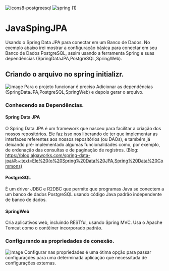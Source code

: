 ![icons8-postgreesql](https://user-images.githubusercontent.com/45456833/156367134-9d6b3005-ca16-4da7-bc22-43083c79245e.svg)
![spring (1)](https://user-images.githubusercontent.com/45456833/156366775-97332df2-eebb-4a2b-abb6-2ecc1a426056.svg)

# JavaSpingJPA
 Usando o Spring Data JPA para conectar em um Banco de Dados.
 No exemplo abaixo irei mostrar a configuração básica para conectar em seu Banco de Dados PostgreSQL, assim usando a ferramenta Spring e suas dependências (SpringDataJPA,PostgreSQL,SpringWeb).
 
## Criando o arquivo no spring initializr.
 
 ![image](https://user-images.githubusercontent.com/45456833/156364953-642a755f-1755-4a8f-9d12-b83278328fbe.png)
 Para o projeto funcionar é preciso Adicionar as dependências (SpringDataJPA,PostgreSQL,SpringWeb) e depois gerar o arquivo.
### Conhecendo as Dependências.
#### Spring Data JPA
 O Spring Data JPA é um framework que nasceu para facilitar a criação dos nossos repositórios.
Ele faz isso nos liberando de ter que implementar as interfaces referentes aos nossos repositórios (ou DAOs), e também já deixando pré-implementado algumas funcionalidades como, por exemplo, de ordenação das consultas e de paginação de registros. (Blog: https://blog.algaworks.com/spring-data-jpa/#:~:text=Ele%20(o%20Spring%20Data%20JPA,Spring%20Data%20Commons)
 #### PostgreSQL
  É um driver JDBC e R2DBC que permite que programas Java se conectem a um banco de dados PostgreSQL usando código Java padrão independente de banco de dados.
 #### SpringWeb
  Cria aplicativos web, incluindo RESTful, usando Spring MVC. Usa o Apache Tomcat como o contêiner incorporado padrão.
 ### Configurando as propriedades de conexão.
 ![image](https://user-images.githubusercontent.com/45456833/156369220-599a3fd6-32ca-4a59-a9e7-7e183adafbca.png)
 Configurar nas propriedades é uma ótima opção para passar configurações para uma determinada aplicação que necessitada de configurações externas. 
